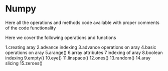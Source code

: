 # Numpy

Here all the operations and methods code available with proper comments of the code functionality

Here we cover the following operations and functions

1.creating aray
2.advance indexing
3.advance operations on aray
4.basic operations on aray
5.arange()
6.array attributes
7.indexing of aray
8.boolean indexing
9.empty()
10.eye()
11.linspace()
12.ones()
13.random()
14.aray slicing
15.zeroes()
